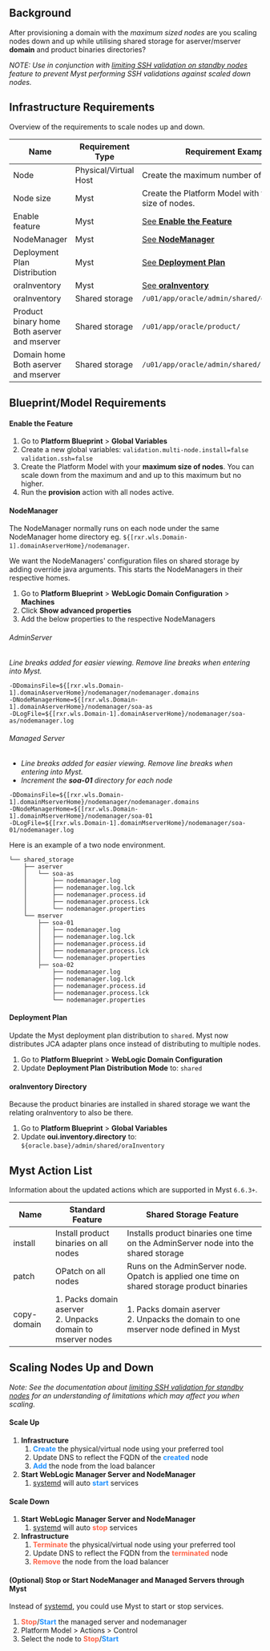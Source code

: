 ## Background

After provisioning a domain with the *maximum sized nodes* are you scaling nodes down and up while utilising shared storage for aserver/mserver **domain** and product binaries directories?

*NOTE: Use in conjunction with [limiting SSH validation on standby nodes](platform-configuration/limiting-ssh-validation-for-standby-nodes) feature to prevent Myst performing SSH validations against scaled down nodes.*



## Infrastructure Requirements

Overview of the requirements to scale nodes up and down.

| Name                                              | Requirement Type      | Requirement Example                                       |
| ------------------------------------------------- | --------------------- | --------------------------------------------------------- |
| Node                                              | Physical/Virtual Host | Create the maximum number of nodes.                       |
| Node size                                         | Myst                  | Create the Platform Model with the maximum size of nodes. |
| Enable feature                                    | Myst                  | [See **Enable the Feature** ](#enable-the-feature)        |
| NodeManager                                       | Myst                  | [See **NodeManager**](#nodemanager)                       |
| Deployment Plan Distribution                      | Myst                  | [See **Deployment Plan**](#deployment-plan)               |
| oraInventory                                      | Myst                  | [See **oraInventory**](#orainventory-directory)           |
| oraInventory                                      | Shared storage        | `/u01/app/oracle/admin/shared/oraInventory/`              |
| Product binary home<br />Both aserver and mserver | Shared storage        | `/u01/app/oracle/product/`                                |
| Domain home<br />Both aserver and mserver         | Shared storage        | `/u01/app/oracle/admin/shared/`                           |



## Blueprint/Model Requirements

#### Enable the Feature

1. Go to **Platform Blueprint** > **Global Variables**
2. Create a new global variables:
   `validation.multi-node.install=false`
   `validation.ssh=false`
3. Create the Platform Model with your **maximum size of nodes**. You can scale down from the maximum and and up to this maximum but no higher.
4. Run the **provision** action with all nodes active.



#### NodeManager

The NodeManager normally runs on each node under the same NodeManager home directory eg. `${[rxr.wls.Domain-1].domainAserverHome}/nodemanager`.

We want the NodeManagers' configuration files on shared storage by adding override java arguments. This starts the NodeManagers in their respective homes.

1. Go to **Platform Blueprint** > **WebLogic Domain Configuration** > **Machines**
2. Click **Show advanced properties**
3. Add the below properties to the respective NodeManagers

###### AdminServer

*Line breaks added for easier viewing. Remove line breaks when entering into Myst.*

```shell
-DDomainsFile=${[rxr.wls.Domain-1].domainAserverHome}/nodemanager/nodemanager.domains 
-DNodeManagerHome=${[rxr.wls.Domain-1].domainAserverHome}/nodemanager/soa-as 
-DLogFile=${[rxr.wls.Domain-1].domainAserverHome}/nodemanager/soa-as/nodemanager.log
```

###### Managed Server

* *Line breaks added for easier viewing. Remove line breaks when entering into Myst.*
* *Increment the **soa-01** directory for each node*

```shell
-DDomainsFile=${[rxr.wls.Domain-1].domainMserverHome}/nodemanager/nodemanager.domains 
-DNodeManagerHome=${[rxr.wls.Domain-1].domainMserverHome}/nodemanager/soa-01 
-DLogFile=${[rxr.wls.Domain-1].domainMserverHome}/nodemanager/soa-01/nodemanager.log
```

Here is an example of a two node environment.

```
└── shared_storage
    ├── aserver
    │   └── soa-as
    │       ├── nodemanager.log
    │       ├── nodemanager.log.lck
    │       ├── nodemanager.process.id
    │       ├── nodemanager.process.lck
    │       └── nodemanager.properties
    └── mserver
        ├── soa-01
        │   ├── nodemanager.log
        │   ├── nodemanager.log.lck
        │   ├── nodemanager.process.id
        │   ├── nodemanager.process.lck
        │   └── nodemanager.properties
        ├── soa-02
            ├── nodemanager.log
            ├── nodemanager.log.lck
            ├── nodemanager.process.id
            ├── nodemanager.process.lck
            └── nodemanager.properties
```



#### Deployment Plan

Update the Myst deployment plan distribution to `shared`. Myst now distributes JCA adapter plans once instead of distributing to multiple nodes.

1. Go to **Platform Blueprint** > **WebLogic Domain Configuration**
2. Update **Deployment Plan Distribution Mode** to: `shared`



#### oraInventory Directory

Because the product binaries are installed in shared storage we want the relating oraInventory to also be there.

1. Go to **Platform Blueprint** > **Global Variables**
2. Update **oui.inventory.directory** to: `${oracle.base}/admin/shared/oraInventory`



## Myst Action List

Information about the updated actions which are supported in Myst `6.6.3+`.

| Name        | Standard Feature                                             | Shared Storage Feature                                       |
| ----------- | ------------------------------------------------------------ | ------------------------------------------------------------ |
| install     | Install product binaries on all nodes                        | Installs product binaries one time on the AdminServer node into the shared storage |
| patch       | OPatch on all nodes                                          | Runs on the AdminServer node. Opatch is applied one time on shared storage product binaries |
| copy-domain | 1. Packs domain aserver<br />2. Unpacks domain to mserver nodes | 1. Packs domain aserver<br />2. Unpacks the domain to one mserver node defined in Myst |



## Scaling Nodes Up and Down

*Note: See the documentation about [limiting SSH validation for standby nodes](../platform-configuration/limiting-ssh-validation-for-standby-nodes.md) for an understanding of limitations which may affect you when scaling.*



#### Scale Up

1. **Infrastructure**
   1. <span style="color:DodgerBlue">**Create**</span> the physical/virtual node using your preferred tool
   2. Update DNS to reflect the FQDN of the <span style="color:DodgerBlue">**created**</span> node
   3. <span style="color:DodgerBlue">**Add**</span> the node from the load balancer
2. **Start WebLogic Manager Server and NodeManager**
   1. [systemd](../platform-configuration/can-i-automatically-start-ofmw-servers-when-linux-host-reboots-by-using-myst.md) will auto <span style="color:DodgerBlue">**start**</span> services



#### Scale Down

1. **Start WebLogic Manager Server and NodeManager**
   1. [systemd](../platform-configuration/can-i-automatically-start-ofmw-servers-when-linux-host-reboots-by-using-myst.md) will auto <span style="color:Tomato">**stop**</span> services
2. **Infrastructure**
   1. <span style="color:Tomato">**Terminate**</span> the physical/virtual node using your preferred tool
   2. Update DNS to reflect the FQDN from the <span style="color:Tomato">**terminated**</span> node
   3. <span style="color:Tomato">**Remove**</span> the node from the load balancer



#### (Optional) Stop or Start NodeManager and Managed Servers through Myst

Instead of [systemd](../platform-configuration/can-i-automatically-start-ofmw-servers-when-linux-host-reboots-by-using-myst.md), you could use Myst to start or stop services.

1. <span style="color:Tomato">**Stop**</span>/<span style="color:DodgerBlue">**Start**</span> the managed server and nodemanager
2. Platform Model > Actions > Control
3. Select the node to <span style="color:Tomato">**Stop**</span>/<span style="color:DodgerBlue">**Start**</span>

